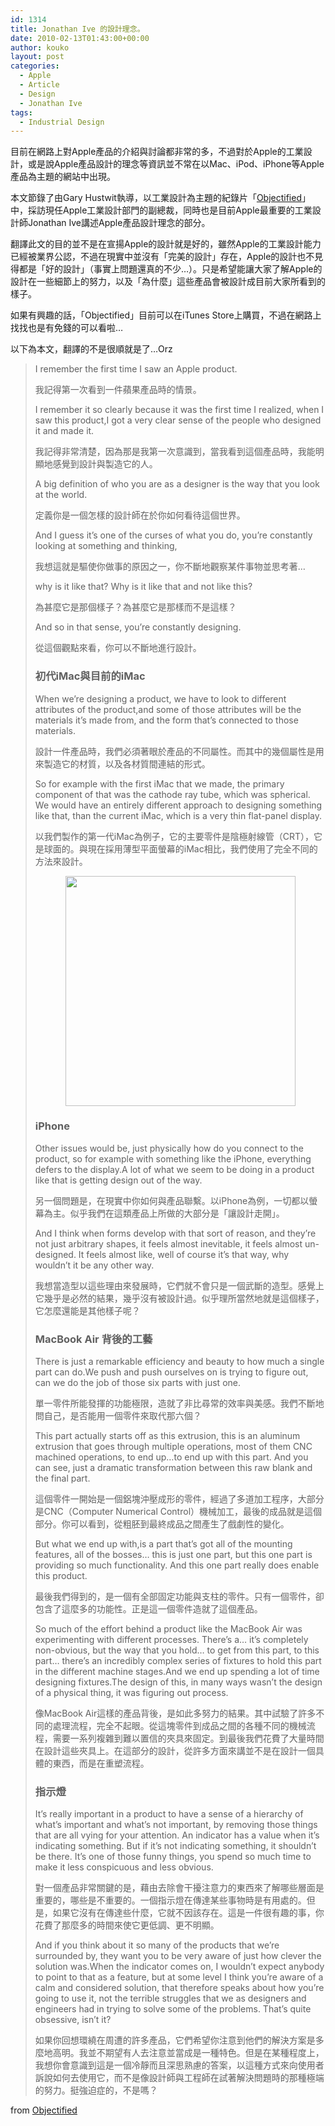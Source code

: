 ```yaml
---
id: 1314
title: Jonathan Ive 的設計理念。
date: 2010-02-13T01:43:00+00:00
author: kouko
layout: post
categories:
  - Apple
  - Article
  - Design
  - Jonathan Ive
tags:
  - Industrial Design
---
```


目前在網路上對Apple產品的介紹與討論都非常的多，不過對於Apple的工業設計，或是說Apple產品設計的理念等資訊並不常在以Mac、iPod、iPhone等Apple產品為主題的網站中出現。

本文節錄了由Gary Hustwit執導，以工業設計為主題的紀錄片「[Objectified](http://www.objectifiedfilm.com/)」中，採訪現任Apple工業設計部門的副總裁，同時也是目前Apple最重要的工業設計師Jonathan Ive講述Apple產品設計理念的部分。

翻譯此文的目的並不是在宣揚Apple的設計就是好的，雖然Apple的工業設計能力已經被業界公認，不過在現實中並沒有「完美的設計」存在，Apple的設計也不見得都是「好的設計」（事實上問題還真的不少…）。只是希望能讓大家了解Apple的設計在一些細節上的努力，以及「為什麼」這些產品會被設計成目前大家所看到的樣子。

如果有興趣的話，「Objectified」目前可以在iTunes Store上購買，不過在網路上找找也是有免錢的可以看啦…

以下為本文，翻譯的不是很順就是了…Orz

> I remember the first time I saw an Apple product.
>
> 我記得第一次看到一件蘋果產品時的情景。
>
> I remember it so clearly because it was the first time I realized, when I saw this product,I got a very clear sense of the people who designed it and made it.
>
> 我記得非常清楚，因為那是我第一次意識到，當我看到這個產品時，我能明顯地感覺到設計與製造它的人。
>
> A big definition of who you are as a designer is the way that you look at the world.
>
> 定義你是一個怎樣的設計師在於你如何看待這個世界。
> >
> And I guess it&#8217;s one of the curses of what you do, you&#8217;re constantly looking at something and thinking,
>
> 我想這就是驅使你做事的原因之一，你不斷地觀察某件事物並思考著&#8230;
>
> why is it like that? Why is it like that and not like this?
>
> 為甚麼它是那個樣子？為甚麼它是那樣而不是這樣？
>
> And so in that sense, you&#8217;re constantly designing.
>
> 從這個觀點來看，你可以不斷地進行設計。
>
> ### 初代iMac與目前的iMac
>
> When we&#8217;re designing a product, we have to look to different attributes of the product,and some of those attributes will be the materials it&#8217;s made from, and the form that&#8217;s connected to those materials.
>
> 設計一件產品時，我們必須著眼於產品的不同屬性。而其中的幾個屬性是用來製造它的材質，以及各材質間連結的形式。
>
> So for example with the first iMac that we made, the primary component of that was the cathode ray tube, which was spherical. We would have an entirely different approach to designing something like that, than the current iMac, which is a very thin flat-panel display.
>
> 以我們製作的第一代iMac為例子，它的主要零件是陰極射線管（CRT），它是球面的。與現在採用薄型平面螢幕的iMac相比，我們使用了完全不同的方法來設計。
>
> <div class="separator" style="clear: both; text-align: center;">
>   <a href="http://4.bp.blogspot.com/_hax-yB09f3Y/S3V354x6PhI/AAAAAAAAOZk/OIiv1xqvRtw/s1600-h/LCD%20iMac.jpg" rel="lightbox1314" imageanchor="1"><img border="0" src="http://4.bp.blogspot.com/_hax-yB09f3Y/S3V354x6PhI/AAAAAAAAOZk/OIiv1xqvRtw/s800/LCD%20iMac.jpg" width="368" /></a>
> </div>
>
> ### iPhone
>
> Other issues would be, just physically how do you connect to the product, so for example with something like the iPhone, everything defers to the display.A lot of what we seem to be doing in a product like that is getting design out of the way.
>
> 另一個問題是，在現實中你如何與產品聯繫。以iPhone為例，一切都以螢幕為主。似乎我們在這類產品上所做的大部分是「讓設計走開」。
>
> And I think when forms develop with that sort of reason, and they&#8217;re not just arbitrary shapes, it feels almost inevitable, it feels almost un-designed. It feels almost like, well of course it&#8217;s that way, why wouldn&#8217;t it be any other way.
>
> 我想當造型以這些理由來發展時，它們就不會只是一個武斷的造型。感覺上它幾乎是必然的結果，幾乎沒有被設計過。似乎理所當然地就是這個樣子，它怎麼還能是其他樣子呢？
>
> ### MacBook Air 背後的工藝
>
> There is just a remarkable efficiency and beauty to how much a single part can do.We push and push ourselves on is trying to figure out, can we do the job of those six parts with just one.
>
> 單一零件所能發揮的功能極限，造就了非比尋常的效率與美感。我們不斷地問自己，是否能用一個零件來取代那六個？
>
> This part actually starts off as this extrusion, this is an aluminum extrusion that goes through multiple operations, most of them CNC machined operations, to end up&#8230;to end up with this part. And you can see, just a dramatic transformation between this raw blank and the final part.
>
> 這個零件一開始是一個鋁塊沖壓成形的零件，經過了多道加工程序，大部分是CNC（Computer Numerical Control）機械加工，最後的成品就是這個部分。你可以看到，從粗胚到最終成品之間產生了戲劇性的變化。
>
> But what we end up with,is a part that&#8217;s got all of the mounting features, all of the bosses&#8230; this is just one part, but this one part is providing so much functionality. And this one part really does enable this product.
>
> 最後我們得到的，是一個有全部固定功能與支柱的零件。只有一個零件，卻包含了這麼多的功能性。正是這一個零件造就了這個產品。
>
> So much of the effort behind a product like the MacBook Air was experimenting with different processes. There&#8217;s a&#8230; it&#8217;s completely non-obvious, but the way that you hold&#8230; to get from this part, to this part&#8230; there&#8217;s an incredibly complex series of fixtures to hold this part in the different machine stages.And we end up spending a lot of time designing fixtures.The design of this, in many ways wasn&#8217;t the design of a physical thing, it was figuring out process.
>
> 像MacBook Air這樣的產品背後，是如此多努力的結果。其中試驗了許多不同的處理流程，完全不起眼。從這塊零件到成品之間的各種不同的機械流程，需要一系列複雜到難以置信的夾具來固定。到最後我們花費了大量時間在設計這些夾具上。在這部分的設計，從許多方面來講並不是在設計一個具體的東西，而是在重塑流程。
>
> ### 指示燈
>
> It&#8217;s really important in a product to have a sense of a hierarchy of what&#8217;s important and what&#8217;s not important, by removing those things that are all vying for your attention. An indicator has a value when it&#8217;s indicating something. But if it&#8217;s not indicating something, it shouldn&#8217;t be there. It&#8217;s one of those funny things, you spend so much time to make it less conspicuous and less obvious.
>
> 對一個產品非常關鍵的是，藉由去除會干擾注意力的東西來了解哪些層面是重要的，哪些是不重要的。一個指示燈在傳達某些事物時是有用處的。但是，如果它沒有在傳達些什麼，它就不因該存在。這是一件很有趣的事，你花費了那麼多的時間來使它更低調、更不明顯。
>
> And if you think about it so many of the products that we&#8217;re surrounded by, they want you to be very aware of just how clever the solution was.When the indicator comes on, I wouldn&#8217;t expect anybody to point to that as a feature, but at some level I think you&#8217;re aware of a calm and considered solution, that therefore speaks about how you&#8217;re going to use it, not the terrible struggles that we as designers and engineers had in trying to solve some of the problems. That&#8217;s quite obsessive, isn&#8217;t it?
>
> 如果你回想環繞在周遭的許多產品，它們希望你注意到他們的解決方案是多麼地高明。我並不期望有人去注意並當成是一種特色。但是在某種程度上，我想你會意識到這是一個冷靜而且深思熟慮的答案，以這種方式來向使用者訴說如何去使用它，而不是像設計師與工程師在試著解決問題時的那種極端的努力。挺強迫症的，不是嗎？
>
>

from [Objectified](http://www.objectifiedfilm.com/)
